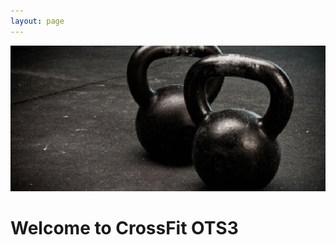 ```yaml
---
layout: page
---
```

![Kettlebells](/images/kettlebells.jpg)

# Welcome to CrossFit <span class="red">OTS3</span>

<div class="wodtogether_whiteboard_wods" data-gid="4372" data-date="today" data-pids="1058" data-heading="Whiteboard"></div>